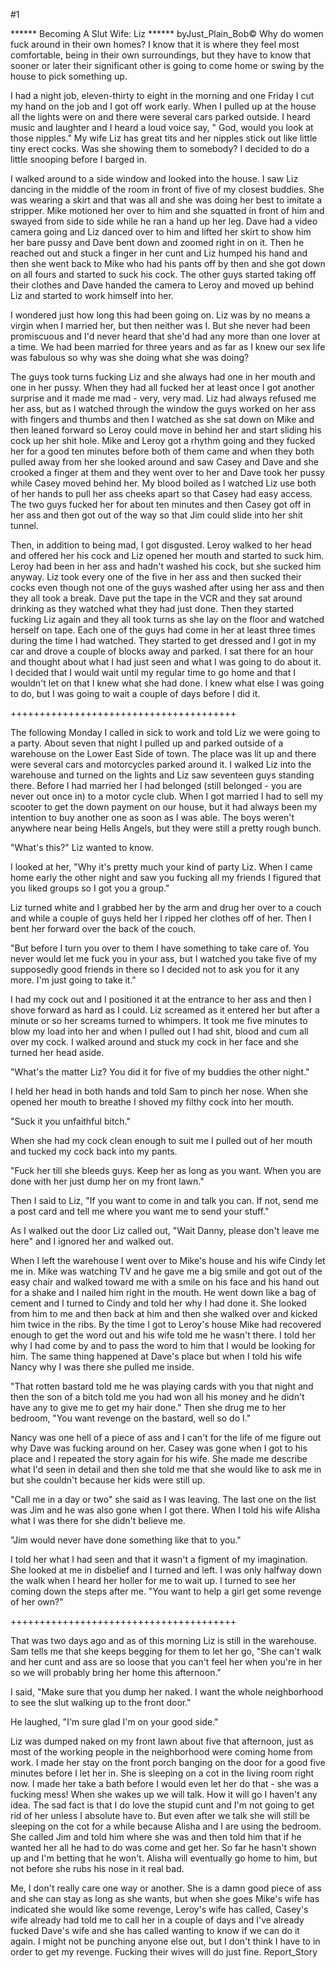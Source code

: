 #1 

 

 ****** Becoming A Slut Wife: Liz ****** byJust_Plain_Bob© Why do women fuck around in their own homes? I know that it is where they feel most comfortable, being in their own surroundings, but they have to know that sooner or later their significant other is going to come home or swing by the house to pick something up. 

 I had a night job, eleven-thirty to eight in the morning and one Friday I cut my hand on the job and I got off work early. When I pulled up at the house all the lights were on and there were several cars parked outside. I heard music and laughter and I heard a loud voice say, " God, would you look at those nipples." My wife Liz has great tits and her nipples stick out like little tiny erect cocks. Was she showing them to somebody? I decided to do a little snooping before I barged in. 

 I walked around to a side window and looked into the house. I saw Liz dancing in the middle of the room in front of five of my closest buddies. She was wearing a skirt and that was all and she was doing her best to imitate a stripper. Mike motioned her over to him and she squatted in front of him and swayed from side to side while he ran a hand up her leg. Dave had a video camera going and Liz danced over to him and lifted her skirt to show him her bare pussy and Dave bent down and zoomed right in on it. Then he reached out and stuck a finger in her cunt and Liz humped his hand and then she went back to Mike who had his pants off by then and she got down on all fours and started to suck his cock. The other guys started taking off their clothes and Dave handed the camera to Leroy and moved up behind Liz and started to work himself into her. 

 I wondered just how long this had been going on. Liz was by no means a virgin when I married her, but then neither was I. But she never had been promiscuous and I'd never heard that she'd had any more than one lover at a time. We had been married for three years and as far as I knew our sex life was fabulous so why was she doing what she was doing? 

 The guys took turns fucking Liz and she always had one in her mouth and one in her pussy. When they had all fucked her at least once I got another surprise and it made me mad - very, very mad. Liz had always refused me her ass, but as I watched through the window the guys worked on her ass with fingers and thumbs and then I watched as she sat down on Mike and then leaned forward so Leroy could move in behind her and start sliding his cock up her shit hole. Mike and Leroy got a rhythm going and they fucked her for a good ten minutes before both of them came and when they both pulled away from her she looked around and saw Casey and Dave and she crooked a finger at them and they went over to her and Dave took her pussy while Casey moved behind her. My blood boiled as I watched Liz use both of her hands to pull her ass cheeks apart so that Casey had easy access. The two guys fucked her for about ten minutes and then Casey got off in her ass and then got out of the way so that Jim could slide into her shit tunnel. 

 Then, in addition to being mad, I got disgusted. Leroy walked to her head and offered her his cock and Liz opened her mouth and started to suck him. Leroy had been in her ass and hadn't washed his cock, but she sucked him anyway. Liz took every one of the five in her ass and then sucked their cocks even though not one of the guys washed after using her ass and then they all took a break. Dave put the tape in the VCR and they sat around drinking as they watched what they had just done. Then they started fucking Liz again and they all took turns as she lay on the floor and watched herself on tape. Each one of the guys had come in her at least three times during the time I had watched. They started to get dressed and I got in my car and drove a couple of blocks away and parked. I sat there for an hour and thought about what I had just seen and what I was going to do about it. I decided that I would wait until my regular time to go home and that I wouldn't let on that I knew what she had done. I knew what else I was going to do, but I was going to wait a couple of days before I did it. 

 +++++++++++++++++++++++++++++++++++++++ 

 The following Monday I called in sick to work and told Liz we were going to a party. About seven that night I pulled up and parked outside of a warehouse on the Lower East Side of town. The place was lit up and there were several cars and motorcycles parked around it. I walked Liz into the warehouse and turned on the lights and Liz saw seventeen guys standing there. Before I had married her I had belonged (still belonged - you are never out once in) to a motor cycle club. When I got married I had to sell my scooter to get the down payment on our house, but it had always been my intention to buy another one as soon as I was able. The boys weren't anywhere near being Hells Angels, but they were still a pretty rough bunch. 

 "What's this?" Liz wanted to know. 

 I looked at her, "Why it's pretty much your kind of party Liz. When I came home early the other night and saw you fucking all my friends I figured that you liked groups so I got you a group." 

 Liz turned white and I grabbed her by the arm and drug her over to a couch and while a couple of guys held her I ripped her clothes off of her. Then I bent her forward over the back of the couch. 

 "But before I turn you over to them I have something to take care of. You never would let me fuck you in your ass, but I watched you take five of my supposedly good friends in there so I decided not to ask you for it any more. I'm just going to take it." 

 I had my cock out and I positioned it at the entrance to her ass and then I shove forward as hard as I could. Liz screamed as it entered her but after a minute or so her screams turned to whimpers. It took me five minutes to blow my load into her and when I pulled out I had shit, blood and cum all over my cock. I walked around and stuck my cock in her face and she turned her head aside. 

 "What's the matter Liz? You did it for five of my buddies the other night." 

 I held her head in both hands and told Sam to pinch her nose. When she opened her mouth to breathe I shoved my filthy cock into her mouth. 

 "Suck it you unfaithful bitch." 

 When she had my cock clean enough to suit me I pulled out of her mouth and tucked my cock back into my pants. 

 "Fuck her till she bleeds guys. Keep her as long as you want. When you are done with her just dump her on my front lawn." 

 Then I said to Liz, "If you want to come in and talk you can. If not, send me a post card and tell me where you want me to send your stuff." 

 As I walked out the door Liz called out, "Wait Danny, please don't leave me here" and I ignored her and walked out. 

 When I left the warehouse I went over to Mike's house and his wife Cindy let me in. Mike was watching TV and he gave me a big smile and got out of the easy chair and walked toward me with a smile on his face and his hand out for a shake and I nailed him right in the mouth. He went down like a bag of cement and I turned to Cindy and told her why I had done it. She looked from him to me and then back at him and then she walked over and kicked him twice in the ribs. By the time I got to Leroy's house Mike had recovered enough to get the word out and his wife told me he wasn't there. I told her why I had come by and to pass the word to him that I would be looking for him. The same thing happened at Dave's place but when I told his wife Nancy why I was there she pulled me inside. 

 "That rotten bastard told me he was playing cards with you that night and then the son of a bitch told me you had won all his money and he didn't have any to give me to get my hair done." Then she drug me to her bedroom, "You want revenge on the bastard, well so do I." 

 Nancy was one hell of a piece of ass and I can't for the life of me figure out why Dave was fucking around on her. Casey was gone when I got to his place and I repeated the story again for his wife. She made me describe what I'd seen in detail and then she told me that she would like to ask me in but she couldn't because her kids were still up. 

 "Call me in a day or two" she said as I was leaving. The last one on the list was Jim and he was also gone when I got there. When I told his wife Alisha what I was there for she didn't believe me. 

 "Jim would never have done something like that to you." 

 I told her what I had seen and that it wasn't a figment of my imagination. She looked at me in disbelief and I turned and left. I was only halfway down the walk when I heard her holler for me to wait up. I turned to see her coming down the steps after me. "You want to help a girl get some revenge of her own?" 

 +++++++++++++++++++++++++++++++++++++++ 

 That was two days ago and as of this morning Liz is still in the warehouse. Sam tells me that she keeps begging for them to let her go, "She can't walk and her cunt and ass are so loose that you can't feel her when you're in her so we will probably bring her home this afternoon." 

 I said, "Make sure that you dump her naked. I want the whole neighborhood to see the slut walking up to the front door." 

 He laughed, "I'm sure glad I'm on your good side." 

 Liz was dumped naked on my front lawn about five that afternoon, just as most of the working people in the neighborhood were coming home from work. I made her stay on the front porch banging on the door for a good five minutes before I let her in. She is sleeping on a cot in the living room right now. I made her take a bath before I would even let her do that - she was a fucking mess! When she wakes up we will talk. How it will go I haven't any idea. The sad fact is that I do love the stupid cunt and I'm not going to get rid of her unless I absolute have to. But even after we talk she will still be sleeping on the cot for a while because Alisha and I are using the bedroom. She called Jim and told him where she was and then told him that if he wanted her all he had to do was come and get her. So far he hasn't shown up and I'm betting that he won't. Alisha will eventually go home to him, but not before she rubs his nose in it real bad. 

 Me, I don't really care one way or another. She is a damn good piece of ass and she can stay as long as she wants, but when she goes Mike's wife has indicated she would like some revenge, Leroy's wife has called, Casey's wife already had told me to call her in a couple of days and I've already fucked Dave's wife and she has called wanting to know if we can do it again. I might not be punching anyone else out, but I don't think I have to in order to get my revenge. Fucking their wives will do just fine. Report_Story 